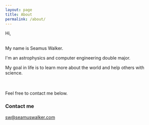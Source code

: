 ```yaml
---
layout: page
title: About
permalink: /about/
---
```


Hi,
<br/><br/>

My name is Seamus Walker.

I'm an astrophysics and computer engineering double major.

My goal in life is to learn more about the world and help others with science.  
<br/><br/>

Feel free to contact me below.

### Contact me

[sw@seamuswalker.com](mailto:sw@seamuswalker.com)
